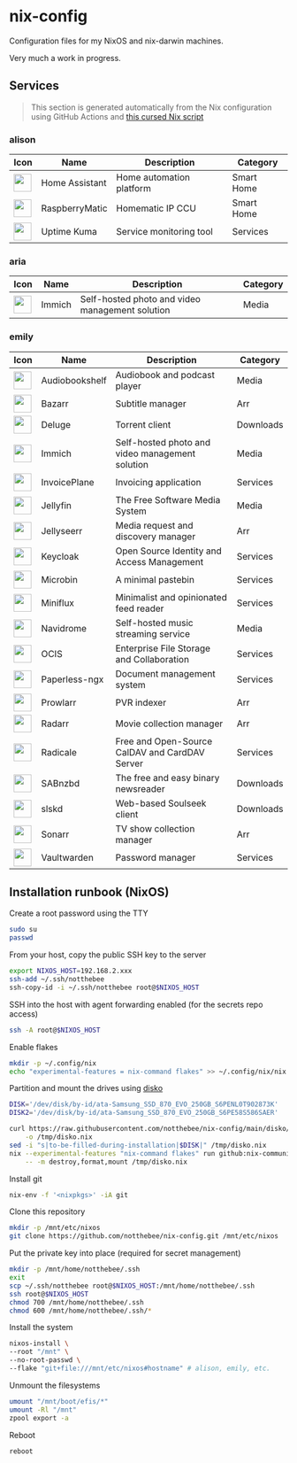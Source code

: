 # nix-config

Configuration files for my NixOS and nix-darwin machines.

Very much a work in progress.

## Services

> This section is generated automatically from the Nix configuration using GitHub Actions and [this cursed Nix script](bin/generateServicesTable.nix)

<!-- BEGIN SERVICE LIST -->
### alison
|Icon|Name|Description|Category|
|---|---|---|---|
|<img src='https://cdn.jsdelivr.net/gh/homarr-labs/dashboard-icons/svg/home-assistant.svg' width=32 height=32>|Home Assistant|Home automation platform|Smart Home|
|<img src='https://cdn.jsdelivr.net/gh/homarr-labs/dashboard-icons/png/raspberrymatic.png' width=32 height=32>|RaspberryMatic|Homematic IP CCU|Smart Home|
|<img src='https://cdn.jsdelivr.net/gh/homarr-labs/dashboard-icons/svg/uptime-kuma.svg' width=32 height=32>|Uptime Kuma|Service monitoring tool|Services|


### aria
|Icon|Name|Description|Category|
|---|---|---|---|
|<img src='https://cdn.jsdelivr.net/gh/homarr-labs/dashboard-icons/svg/immich.svg' width=32 height=32>|Immich|Self-hosted photo and video management solution|Media|


### emily
|Icon|Name|Description|Category|
|---|---|---|---|
|<img src='https://cdn.jsdelivr.net/gh/homarr-labs/dashboard-icons/svg/audiobookshelf.svg' width=32 height=32>|Audiobookshelf|Audiobook and podcast player|Media|
|<img src='https://cdn.jsdelivr.net/gh/homarr-labs/dashboard-icons/svg/bazarr.svg' width=32 height=32>|Bazarr|Subtitle manager|Arr|
|<img src='https://cdn.jsdelivr.net/gh/homarr-labs/dashboard-icons/svg/deluge.svg' width=32 height=32>|Deluge|Torrent client|Downloads|
|<img src='https://cdn.jsdelivr.net/gh/homarr-labs/dashboard-icons/svg/immich.svg' width=32 height=32>|Immich|Self-hosted photo and video management solution|Media|
|<img src='https://cdn.jsdelivr.net/gh/homarr-labs/dashboard-icons/svg/invoiceplane.svg' width=32 height=32>|InvoicePlane|Invoicing application|Services|
|<img src='https://cdn.jsdelivr.net/gh/homarr-labs/dashboard-icons/svg/jellyfin.svg' width=32 height=32>|Jellyfin|The Free Software Media System|Media|
|<img src='https://cdn.jsdelivr.net/gh/homarr-labs/dashboard-icons/svg/jellyseerr.svg' width=32 height=32>|Jellyseerr|Media request and discovery manager|Arr|
|<img src='https://cdn.jsdelivr.net/gh/homarr-labs/dashboard-icons/svg/keycloak.svg' width=32 height=32>|Keycloak|Open Source Identity and Access Management|Services|
|<img src='https://cdn.jsdelivr.net/gh/homarr-labs/dashboard-icons/png/microbin.png' width=32 height=32>|Microbin|A minimal pastebin|Services|
|<img src='https://cdn.jsdelivr.net/gh/homarr-labs/dashboard-icons/svg/miniflux-light.svg' width=32 height=32>|Miniflux|Minimalist and opinionated feed reader|Services|
|<img src='https://cdn.jsdelivr.net/gh/homarr-labs/dashboard-icons/svg/navidrome.svg' width=32 height=32>|Navidrome|Self-hosted music streaming service|Media|
|<img src='https://cdn.jsdelivr.net/gh/homarr-labs/dashboard-icons/svg/owncloud.svg' width=32 height=32>|OCIS|Enterprise File Storage and Collaboration|Services|
|<img src='https://cdn.jsdelivr.net/gh/homarr-labs/dashboard-icons/svg/paperless.svg' width=32 height=32>|Paperless-ngx|Document management system|Services|
|<img src='https://cdn.jsdelivr.net/gh/homarr-labs/dashboard-icons/svg/prowlarr.svg' width=32 height=32>|Prowlarr|PVR indexer|Arr|
|<img src='https://cdn.jsdelivr.net/gh/homarr-labs/dashboard-icons/svg/radarr.svg' width=32 height=32>|Radarr|Movie collection manager|Arr|
|<img src='https://cdn.jsdelivr.net/gh/homarr-labs/dashboard-icons/svg/radicale.svg' width=32 height=32>|Radicale|Free and Open-Source CalDAV and CardDAV Server|Services|
|<img src='https://cdn.jsdelivr.net/gh/homarr-labs/dashboard-icons/svg/sabnzbd.svg' width=32 height=32>|SABnzbd|The free and easy binary newsreader|Downloads|
|<img src='https://cdn.jsdelivr.net/gh/homarr-labs/dashboard-icons/svg/slskd.svg' width=32 height=32>|slskd|Web-based Soulseek client|Downloads|
|<img src='https://cdn.jsdelivr.net/gh/homarr-labs/dashboard-icons/svg/sonarr.svg' width=32 height=32>|Sonarr|TV show collection manager|Arr|
|<img src='https://cdn.jsdelivr.net/gh/homarr-labs/dashboard-icons/svg/bitwarden.svg' width=32 height=32>|Vaultwarden|Password manager|Services|


<!-- END SERVICE LIST -->

## Installation runbook (NixOS)

Create a root password using the TTY

```bash
sudo su
passwd
```

From your host, copy the public SSH key to the server

```bash
export NIXOS_HOST=192.168.2.xxx
ssh-add ~/.ssh/notthebee
ssh-copy-id -i ~/.ssh/notthebee root@$NIXOS_HOST
```

SSH into the host with agent forwarding enabled (for the secrets repo access)

```bash
ssh -A root@$NIXOS_HOST
```

Enable flakes

```bash
mkdir -p ~/.config/nix
echo "experimental-features = nix-command flakes" >> ~/.config/nix/nix.conf
```

Partition and mount the drives using [disko](https://github.com/nix-community/disko)

```bash
DISK='/dev/disk/by-id/ata-Samsung_SSD_870_EVO_250GB_S6PENL0T902873K'
DISK2='/dev/disk/by-id/ata-Samsung_SSD_870_EVO_250GB_S6PE58S586SAER'

curl https://raw.githubusercontent.com/notthebee/nix-config/main/disko/zfs-root/default.nix \
    -o /tmp/disko.nix
sed -i "s|to-be-filled-during-installation|$DISK|" /tmp/disko.nix
nix --experimental-features "nix-command flakes" run github:nix-community/disko \
    -- -m destroy,format,mount /tmp/disko.nix
```

Install git

```bash
nix-env -f '<nixpkgs>' -iA git
```

Clone this repository

```bash
mkdir -p /mnt/etc/nixos
git clone https://github.com/notthebee/nix-config.git /mnt/etc/nixos
```

Put the private key into place (required for secret management)

```bash
mkdir -p /mnt/home/notthebee/.ssh
exit
scp ~/.ssh/notthebee root@$NIXOS_HOST:/mnt/home/notthebee/.ssh
ssh root@$NIXOS_HOST
chmod 700 /mnt/home/notthebee/.ssh
chmod 600 /mnt/home/notthebee/.ssh/*
```

Install the system

```bash
nixos-install \
--root "/mnt" \
--no-root-passwd \
--flake "git+file:///mnt/etc/nixos#hostname" # alison, emily, etc.
```

Unmount the filesystems

```bash
umount "/mnt/boot/efis/*"
umount -Rl "/mnt"
zpool export -a
```

Reboot

```bash
reboot
```
